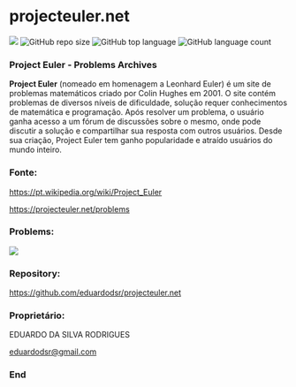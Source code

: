 # projecteuler.net

[![](https://img.shields.io/badge/made_by-eduardodsr-green)](https://github.com/eduardods/)
![GitHub repo size](https://img.shields.io/github/repo-size/eduardodsr/projecteuler.net)
![GitHub top language](https://img.shields.io/github/languages/top/eduardodsr/projecteuler.net)
![GitHub language count](https://img.shields.io/github/languages/count/eduardodsr/projecteuler.net)
 
 
### Project Euler - Problems Archives 
             
<strong>Project Euler</strong> (nomeado em homenagem a Leonhard Euler) é um site de problemas matemáticos criado por Colin Hughes em 2001. O site contém problemas de diversos níveis de dificuldade, solução requer conhecimentos de matemática e programação. Após resolver um problema, o usuário ganha acesso a um fórum de discussões sobre o mesmo, onde pode discutir a solução e compartilhar sua resposta com outros usuários. Desde sua criação, Project Euler tem ganho popularidade e atraído usuários do mundo inteiro.

### Fonte:

<https://pt.wikipedia.org/wiki/Project_Euler>

<https://projecteuler.net/problems>

### Problems:

![](https://i.imgur.com/p19O6eB.png)


### Repository:

<https://github.com/eduardodsr/projecteuler.net>


### Proprietário:

EDUARDO DA SILVA RODRIGUES

eduardodsr@gmail.com

### End
